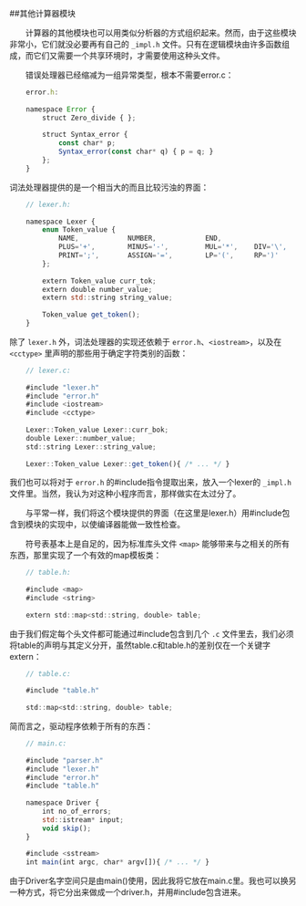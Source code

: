 ##其他计算器模块

&emsp;&emsp;计算器的其他模块也可以用类似分析器的方式组织起来。然而，由于这些模块非常小，它们就没必要再有自己的 `_impl.h` 文件。只有在逻辑模块由许多函数组成，而它们又需要一个共享环境时，才需要使用这种头文件。

&emsp;&emsp;错误处理器已经缩减为一组异常类型，根本不需要error.c：

```javascript
    error.h:
    
    namespace Error {
        struct Zero_divide { };
        
        struct Syntax_error {
            const char* p;
            Syntax_error(const char* q) { p = q; }
        };
    }
```

词法处理器提供的是一个相当大的而且比较污浊的界面：

```javascript
    // lexer.h:
    
    namespace Lexer {
        enum Token_value {
            NAME,            NUMBER,            END,
            PLUS='+',        MINUS='-',         MUL='*',    DIV='\',
            PRINT=';',       ASSIGN='=',        LP='(',     RP=')'
        };
        
        extern Token_value curr_tok;
        extern double number_value;
        extern std::string string_value;
        
        Token_value get_token();
    }
```

除了 `lexer.h` 外，词法处理器的实现还依赖于 `error.h`、`<iostream>`，以及在 `<cctype>` 里声明的那些用于确定字符类别的函数：

```javascript
    // lexer.c:
    
    #include "lexer.h"
    #include "error.h"
    #include <iostream>
    #include <cctype>
    
    Lexer::Token_value Lexer::curr_bok;
    double Lexer::number_value;
    std::string Lexer::string_value;
    
    Lexer::Token_value Lexer::get_token(){ /* ... */ }
```

我们也可以将对于 `error.h` 的#include指令提取出来，放入一个lexer的 `_impl.h` 文件里。当然，我认为对这种小程序而言，那样做实在太过分了。

&emsp;&emsp;与平常一样，我们将这个模块提供的界面（在这里是lexer.h）用#include包含到模块的实现中，以使编译器能做一致性检查。

&emsp;&emsp;符号表基本上是自足的，因为标准库头文件 `<map>` 能够带来与之相关的所有东西，那里实现了一个有效的map模板类：

```javascript
    // table.h:
    
    #include <map>
    #include <string>
    
    extern std::map<std::string, double> table;
```

由于我们假定每个头文件都可能通过#include包含到几个 `.c` 文件里去，我们必须将table的声明与其定义分开，虽然table.c和table.h的差别仅在一个关键字extern：

```javascript
    // table.c:
    
    #include "table.h"
    
    std::map<std::string, double> table;
```

简而言之，驱动程序依赖于所有的东西：

```javascript
    // main.c:
    
    #include "parser.h"
    #include "lexer.h"
    #include "error.h"
    #include "table.h"
    
    namespace Driver {
        int no_of_errors;
        std::istream* input;
        void skip();
    }
    
    #include <sstream>
    int main(int argc, char* argv[]){ /* ... */ }
```

由于Driver名字空间只是由main()使用，因此我将它放在main.c里。我也可以换另一种方式，将它分出来做成一个driver.h，并用#include包含进来。













